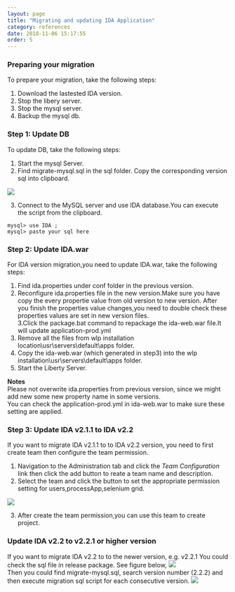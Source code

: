 ```yaml
---
layout: page
title: "Migrating and updating IDA Application"
category: references
date: 2018-11-06 15:17:55
order: 5
---
```


### Preparing your migration

To prepare your migration, take the following steps:  

1. Download the lastested IDA version.
2. Stop the libery server.  
3. Stop the mysql server.  
4. Backup the mysql db.    

### Step 1: Update DB

To update DB, take the following steps: 

1. Start the mysql Server.  
2. Find migrate-mysql.sql in the sql folder. Copy the corresponding version sql into clipboard.   

![][mysqlmigration]   

3. Connect to the MySQL server and use IDA database.You can execute the script from the  clipboard. 

``` 
mysql> use IDA ;   
mysql> paste your sql here   
```    

### Step 2: Update IDA.war   

For IDA version migration,you need to update IDA.war, take the following steps: 

1. Find  ida.properties under conf folder in the previous version.
2. Reconfigure  ida.properties file in the new version.Make sure you have copy the every propertie value from old version to new version. After you finish the properties value changes,you need to double check these properties values are set in new version files.   
3.Click the package.bat command to repackage the ida-web.war file.It will update application-prod.yml
4. Remove all the files from wlp installation location\usr\servers\default\apps folder.     
5. Copy the ida-web.war (which generated in step3) into the wlp installation\usr\servers\default\apps folder.    
6. Start the Liberty Server.  

 **Notes**     
 Please not overwrite ida.properties from previous version, since we might add new some new property name  in some versions.  
 You can check the application-prod.yml in ida-web.war to make sure these setting are applied.


### Step 3: Update IDA v2.1.1 to IDA v2.2 

If you want to migrate IDA v2.1.1 to to IDA v2.2 version, you need to first create team then configure the team permission.        

1. Navigation to the Administration tab and click the *Team Configuration* link then click the add button to reate a team name and description.        
2. Select the team and click the button to set the appropriate permission setting for users,processApp,selenium grid.   

![][teampermission]     

3. After create the team permission,you can use this team to create project.          

### Update IDA v2.2 to v2.2.1 or higher version

If you want to migrate IDA v2.2 to to the newer version, e.g. v2.2.1 You could check the sql file in release package. See figure below,
![][sqlfolder]  
Then you could find migrate-mysql.sql, search version number (2.2.2) and then execute migration sql script for each consecutive version.
![][migration-sql]  

[yamlmigration]: ../images/install/productionyaml.png
[mysqlmigration]: ../images/install/mysqlmigration.png
[teampermission]: ../images/install/teampermission.png
[teamproject]: ../images/install/teamproject.png
[sqlfolder]: ../images/reference/sql-folder.png
[migration-sql]: ../images/reference/migration-sql-example.png

